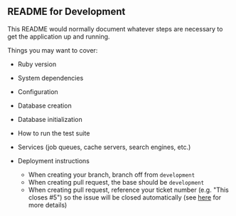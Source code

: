 ## README for Development

This README would normally document whatever steps are necessary to get the
application up and running.

Things you may want to cover:

* Ruby version

* System dependencies

* Configuration

* Database creation

* Database initialization

* How to run the test suite

* Services (job queues, cache servers, search engines, etc.)

* Deployment instructions
  * When creating your branch, branch off from `development`
  * When creating pull request, the base should be `development`
  * When creating pull request, reference your ticket number (e.g. "This closes #5") so the issue will be closed automatically (see [here](https://help.github.com/articles/closing-issues-via-commit-messages/) for more details) 

